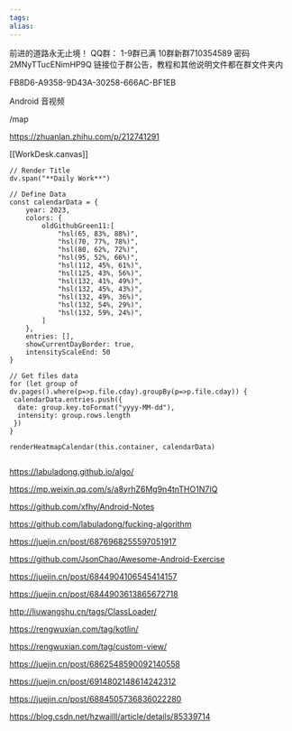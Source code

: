 ```yaml
---
tags: 
alias:
---
```

前进的道路永无止境！
QQ群： 1-9群已满 10群新群710354589 密码2MNyTTucENimHP9Q 链接位于群公告，教程和其他说明文件都在群文件夹内

FB8D6-A9358-9D43A-30258-666AC-BF1EB

Android 音视频

/map

<https://zhuanlan.zhihu.com/p/212741291>

[[WorkDesk.canvas]]

```dataviewjs
// Render Title 
dv.span("**Daily Work**")

// Define Data
const calendarData = {
    year: 2023,
    colors: {
        oldGithubGreen11:[
            "hsl(65, 83%, 88%)",
            "hsl(70, 77%, 78%)",
            "hsl(80, 62%, 72%)",
            "hsl(95, 52%, 66%)",
            "hsl(112, 45%, 61%)",
            "hsl(125, 43%, 56%)",
            "hsl(132, 41%, 49%)",
            "hsl(132, 45%, 43%)",
            "hsl(132, 49%, 36%)",
            "hsl(132, 54%, 29%)", 
            "hsl(132, 59%, 24%)",
        ]
    },
    entries: [],
    showCurrentDayBorder: true,
    intensityScaleEnd: 50
}

// Get files data
for (let group of dv.pages().where(p=>p.file.cday).groupBy(p=>p.file.cday)) {
 calendarData.entries.push({
  date: group.key.toFormat("yyyy-MM-dd"),
  intensity: group.rows.length
 })
}

renderHeatmapCalendar(this.container, calendarData)


```

<https://labuladong.github.io/algo/>

<https://mp.weixin.qq.com/s/a8yrhZ6Mg9n4tnTHO1N7IQ>

<https://github.com/xfhy/Android-Notes>

<https://github.com/labuladong/fucking-algorithm>

<https://juejin.cn/post/6876968255597051917>

<https://github.com/JsonChao/Awesome-Android-Exercise>

<https://juejin.cn/post/6844904106545414157>

<https://juejin.cn/post/6844903613865672718>

<http://liuwangshu.cn/tags/ClassLoader/>

<https://rengwuxian.com/tag/kotlin/>

<https://rengwuxian.com/tag/custom-view/>

<https://juejin.cn/post/6862548590092140558>

<https://juejin.cn/post/6914802148614242312>

<https://juejin.cn/post/6884505736836022280>

<https://blog.csdn.net/hzwailll/article/details/85339714>

